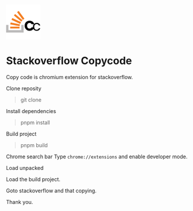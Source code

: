 ![Logo](/public/image/icon-94.png)

# Stackoverflow Copycode

Copy code is chromium extension for stackoverflow.

Clone reposity

> git clone

Install dependencies

> pnpm install

Build project

> pnpm build

Chrome search bar
Type `chrome://extensions` and enable developer mode.

Load unpacked

Load the build project.

Goto stackoverflow and that copying.

Thank you.
